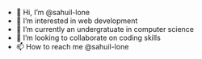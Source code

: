 - 👋 Hi, I’m @sahuil-lone
- 👀 I’m interested in web development
- 🌱 I’m currently  an undergratuate in computer science
- 💞️ I’m looking to collaborate on coding skills
- 📫 How to reach me @sahuil-lone



<!---
sahuil-lone/sahuil-lone is a ✨ special ✨ repository because its `README.md` (this file) appears on your GitHub profile.
You can click the Preview link to take a look at your changes.
--->

